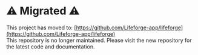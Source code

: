 # ⚠️ Migrated ⚠️ 

This project has moved to: [https://github.com/Lifeforge-app/lifeforge](https://github.com/Lifeforge-app/lifeforge)  
This repository is no longer maintained. Please visit the new repository for the latest code and documentation.